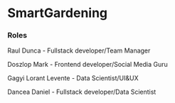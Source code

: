 # SmartGardening

### Roles

Raul Dunca - Fullstack developer/Team Manager<br />

Doszlop Mark - Frontend developer/Social Media Guru<br />

Gagyi Lorant Levente - Data Scientist/UI&UX<br />

Dancea Daniel - Fullstack developer/Data Scientist
